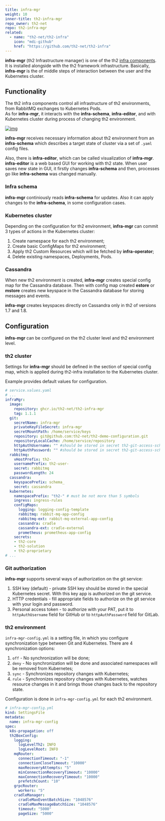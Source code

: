 ```yaml
---
title: infra-mgr
weight: 10
inner-title: th2-infra-mgr
repo_owner: th2-net
repo: th2-infra-mgr
related:
  - name: "th2-net/th2-infra"
    icon: "mdi-github"
    href: "https://github.com/th2-net/th2-infra"
--- 
```


**infra-mgr** (th2 Infrastructure manager) is one of the th2 [infra components](../infra-components). 
It is installed alongside with the th2 framework infrastructure. 
Basically, **infra-mgr** is the of middle steps of interaction between the user and the Kubernetes cluster.

<!--more-->

## Functionality

The th2 infra components control all infrastructure of th2 environments, from RabbitMQ exchanges to Kubernetes Pods.  
As for **infra-mgr**, it interacts with the **infra-schema**, **infra-editor**, and with Kubernetes cluster during process of changing th2 environment. 

[![img](/img/boxes/exactpro/infra-mgr/infra-mgr-functionality.png)](https://www.plantuml.com/plantuml/png/VP71QiCm38RlUWgTDXYai5qsnYY5ibFPfTVIWs8hYMbi5rc1zUsdrApPO2mNnvy-IJzuKvH4fpZ2o9sYPfJG3ue-23iDEG4ST7XgGkg46lP1i-3RtPcJ2-FwY5ImmfzQxAiZ9QVg684kZvu5Yniu4XvWyIk2nZveyoSNS5aOVBWc80b6nf1E1Mxp6vTJ5_hLnP8V0UocaaVSJIrBOhK6yAJKKc7SKYcKl110pOgDD6kSKxxYkn6i0M0cpMIbUhVgdid_WRSvHcjp0wMU2rJ3X6MzIH-Kg6TC5BcSoN7vLzlkxnVXbjXM2PCodlXIXpm0f6oWpQevOkuM6H1ttngICBfhhqShj1Vy_JuXpG0VLyzepNQ-0DivpuQD_Krn_080)

**infra-mgr** receives necessary information about th2 environment from an **infra-schema** which describes a target state of cluster via a set of `.yaml` config files.

Also, there is **infra-editor**, which can be called visualization of **infra-mgr**. **infra-editor** is a web based GUI for working with th2 state. 
When user saves new state in GUI, it firstly changes **infra-schema** and then, processes go like **infra-schema** was changed manually.

### Infra schema

**infra-mgr** continiously reads **infra-schema** for updates. 
Also it can apply changes to the **infra-schema**, in some configuration cases.

### Kubernetes cluster

Depending on the configuration for th2 environment, **infra-mgr** can commit 3 types of actions in the Kubernetes cluster:

1. Create namespace for each th2 environment;
2. Create basic ConfigMaps for th2 environment;
3. Apply th2 Custom Resources which will be fetched by **infra-operator**;
4. Delete existing namespaces, Deployments, Pods.

### Cassandra

When new th2 environment is created, **infra-mgr** creates special config map for the Cassandra database. 
Then with config map created **estore** or **mstore** creates new keyspace in the Cassandra database for storing messages and events. 

<notice info>

**infra-mgr** creates keyspaces directly on Cassandra only in th2 of versions 1.7 and 1.8.

</notice>

## Configuration

**infra-mgr** can be configured on the th2 cluster level and th2 environment level.

### th2 cluster

Settings for **infra-mgr** should be defined in the section of special config map, which is applied during th2-infra installation to the Kubernetes cluster.

Example provides default values for configuration.

```yaml
# service.values.yaml
# ...
infraMgr:
  image:
    repository: ghcr.io/th2-net/th2-infra-mgr
    tag: 1.1.1
  git:
    secretName: infra-mgr
    privateKeyFileSecret: infra-mgr
    secretMountPath: /home/service/keys
    repository: git@github.com:th2-net/th2-demo-configuration.git
    repositoryLocalCache: /home/service/repository
    httpAuthUsername: "" #should be stored in secret th2-git-access-schemas 
    httpAuthPassword: "" #should be stored in secret th2-git-access-schemas
  rabbitmq:
    vHostPrefix: th2-
    usernamePrefix: th2-user-
    secret: rabbitmq
    passwordLength: 24
  cassandra:
    keyspacePrefix: schema_
    secret: cassandra
  kubernetes:
    namespacePrefix: "th2-" # must be not more than 5 symbols
    ingress: ingress-rules
    configMaps:
      logging: logging-config-template
      rabbitmq: rabbit-mq-app-config
      rabbitmq-ext: rabbit-mq-external-app-config
      cassandra: cradle
      cassandra-ext: cradle-external
      prometheus: prometheus-app-config
    secrets:
    - th2-core 
    - th2-solution
    - th2-proprietary
# ...
```

### Git authorization

**infra-mgr** supports several ways of authorization on the git service:

1. SSH key (default) - private SSH key should be stored in the special Kubernetes secret. With this key app is authorized on the git service.
2. HTTP credentials - fill appropriate fields to authorize on the git service with your login and password.
3. Personal access token - to authorize with your PAT, put it to `httpAuthUsername` field for GitHub or to  `httpAuthPassword` field for GitLab.

### th2 environment

`infra-mgr-config.yml` is a setting file, in which you configure synchronization type between Git and Kubernetes. 
There are 4 synchronization options:

1. `off` - No synchronization will be done;
2. `deny` - No synchronization will be done and associated namespaces will be removed from Kubernetes;
3. `sync` - Synchronizes repository changes with Kubernetes;
4. `rule` - Synchronizes repository changes with Kubernetes, watches resource changes in it and brings those changes back to the repository state.

<notice info>

Configuration is done in `infra-mgr-config.yml` for each th2 environment. 

</notice>

```yaml
# infra-mgr-config.yml
kind: SettingsFile
metadata:
  name: infra-mgr-config
spec:
  k8s-propagation: off
  th2BoxConfig:
    logging:
      logLevelTh2: INFO
      logLevelRoot: INFO
    mqRouter:
      connectionTimeout: "-1"
      connectionCloseTimeout: "10000"
      maxRecoveryAttempts: "5"
      minConnectionRecoveryTimeout: "10000"
      maxConnectionRecoveryTimeout: "10000"
      prefetchCount: "10"
    grpcRouter:
      workers: "5"
    cradleManager:
      cradleMaxEventBatchSize: "1048576"
      cradleMaxMessageBatchSize: "1048576"
      timeout: "5000"
      pageSize: "5000"
```
